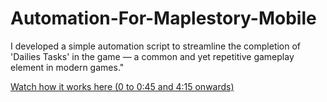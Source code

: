 # Automation-For-Maplestory-Mobile

I developed a simple automation script to streamline the completion of 'Dailies Tasks' in the game — a common and yet repetitive gameplay element in modern games."

[Watch how it works here (0 to 0:45 and 4:15 onwards)](https://vimeo.com/1045971136)
